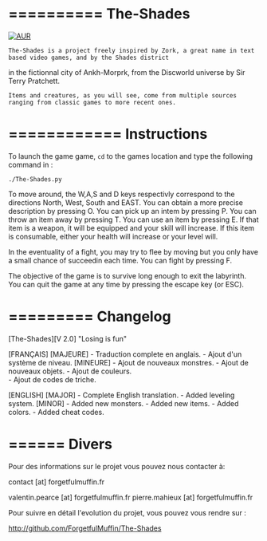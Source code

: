 ==========
The-Shades
==========
[![AUR](https://img.shields.io/aur/license/yaourt.svg?maxAge=2592000?style=plastic)](LICENSE)


    The-Shades is a project freely inspired by Zork, a great name in text based video games, and by the Shades district 
in the fictionnal city of Ankh-Morprk, from the Discworld universe by Sir Terry Pratchett.

    Items and creatures, as you will see, come from multiple sources ranging from classic games to more recent ones.

============
Instructions
============

To launch the game game, `cd` to the games location and type the following command in :

`./The-Shades.py`

To move around, the W,A,S and D keys respectivly correspond to the directions North, West, South and EAST.
You can obtain a more precise description by pressing O.
You can pick up an intem by pressing P.
You can throw an item away by pressing T.
You can use an item by pressing E.
    If that item is a weapon, it will be equipped and your skill will increase.
    If this item is consumable, either your health will increase or your level will.

In the eventuality of a fight, you may try to flee by moving 
but you only have a small chance of succeedin each time.
You can fight by pressing F.

The objective of the game is to survive long enough to exit the labyrinth.
You can quit the game at any time by pressing the escape key (or ESC).

=========
Changelog
=========

[The-Shades][V 2.0] "Losing is fun"

  [FRANÇAIS]
    [MAJEURE]
    - Traduction complete en anglais.
    - Ajout d'un système de niveau.
    [MINEURE]
    - Ajout de nouveaux monstres.
    - Ajout de nouveaux objets.
    - Ajout de couleurs.  
    - Ajout de codes de triche.

  [ENGLISH]
    [MAJOR]
    - Complete English translation.
    - Added leveling system.
    [MINOR]
    - Added new monsters.
    - Added new items.
    - Added colors.
    - Added cheat codes.

======
Divers
======

Pour des informations sur le projet vous pouvez nous contacter à:

contact [at] forgetfulmuffin.fr

valentin.pearce [at] forgetfulmuffin.fr
pierre.mahieux [at] forgetfulmuffin.fr

Pour suivre en détail l'evolution du projet, vous pouvez vous rendre sur :

http://github.com/ForgetfulMuffin/The-Shades
